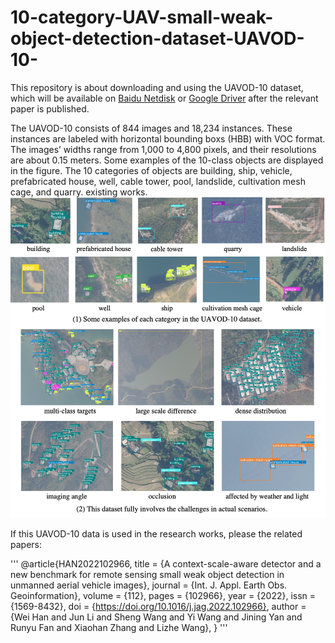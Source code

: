 # 10-category-UAV-small-weak-object-detection-dataset-UAVOD-10-
This repository is about downloading and using the UAVOD-10 dataset, which will be available on [Baidu Netdisk](https://pan.baidu.com/s/1GlEiHENSAcG2V8bthTUn6A) or [Google Driver](https://pan.baidu.com/s/1GlEiHENSAcG2V8bthTUn6A) after the relevant paper is published.


The UAVOD-10 consists of 844 images and 18,234 instances. These instances are labeled with horizontal bounding boxs (HBB) with VOC format. The images’ widths range from 1,000 to 4,800 pixels, and their resolutions are about 0.15 meters. Some examples of the 10-class objects are displayed in the figure. The 10 categories of objects are building, ship, vehicle, prefabricated house, well, cable tower, pool, landslide, cultivation mesh cage, and quarry.
existing works.
![UAVOD-10 example](./data_example.png)


If this UAVOD-10 data is used in the research works, please the related papers:

'''
@article{HAN2022102966,
title = {A context-scale-aware detector and a new benchmark for remote sensing small weak object detection in unmanned aerial vehicle images},
journal = {Int. J. Appl. Earth Obs. Geoinformation},
volume = {112},
pages = {102966},
year = {2022},
issn = {1569-8432},
doi = {https://doi.org/10.1016/j.jag.2022.102966},
author = {Wei Han and Jun Li and Sheng Wang and Yi Wang and Jining Yan and Runyu Fan and Xiaohan Zhang and Lizhe Wang},
}
'''
